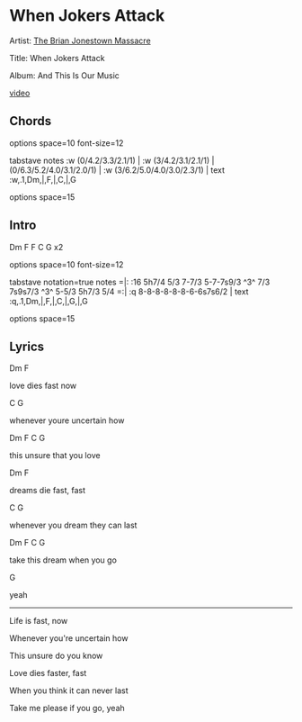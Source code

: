 # When Jokers Attack

Artist: [The Brian Jonestown Massacre](../artists.md)

Title: When Jokers Attack

Album: And This Is Our Music

[video](https://www.youtube.com/watch?v=HeLepdqMPMk)

## Chords

<div class="vex-tabdiv"
    width=680 scale=1.0>

options space=10 font-size=12

tabstave
  notes :w (0/4.2/3.3/2.1/1) | :w (3/4.2/3.1/2.1/1) | (0/6.3/5.2/4.0/3.1/2.0/1) | :w (3/6.2/5.0/4.0/3.0/2.3/1) |
  text :w,.1,Dm,|,F,|,C,|,G

options space=15
</div>

## Intro

Dm F F C G x2

<div class="vex-tabdiv"
    width=680 scale=1.0 editor="true"
    editor_width=680 editor_height=330>

options space=10 font-size=12

tabstave notation=true
  notes =|: :16 5h7/4 5/3 7-7/3 5-7-7s9/3 ^3^ 7/3 7s9s7/3 ^3^ 5-5/3 5h7/3 5/4 =:| :q 8-8-8-8-8-8-6-6s7s6/2 |
  text :q,.1,Dm,|,F,|,C,|,G,|,G

options space=15
</div>

## Lyrics

Dm F

love dies fast now

C G

whenever youre uncertain how

Dm F C G

this unsure that you love

Dm F

dreams die fast, fast

C G

whenever you dream they can last

Dm F C G

take this dream when you go

G

yeah

----

Life is fast, now

Whenever you're uncertain how

This unsure do you know

Love dies faster, fast

When you think it can never last

Take me please if you go, yeah